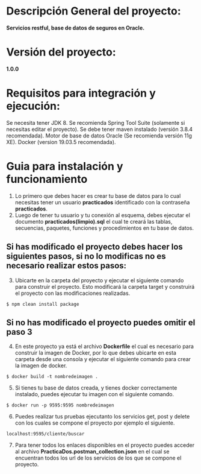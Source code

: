 # Descripción General del proyecto: 
**Servicios restful, base de datos de seguros en Oracle.**

# Versión del proyecto:
**1.0.0**

# Requisitos para integración y ejecución:
Se necesita tener JDK 8.
Se recomienda Spring Tool Suite (solamente si necesitas editar el proyecto).
Se debe tener maven instalado (versión 3.8.4 recomendada).
Motor de base de datos Oracle (Se recomienda versión 11g XE).
Docker (version 19.03.5 recomendada).

# Guia para instalación y funcionamiento

1. Lo primero que debes hacer es crear tu base de datos para lo cual necesitas tener un usuario **practicados** identificado con la contraseña **practicados**.
2. Luego de tener tu usuario y tu conexión al esquema, debes ejecutar el documento **practicados(limpio).sql** el cual te creará las tablas, secuencias, paquetes, funciones y procedimientos en tu base de datos.

## Si has modificado el proyecto debes hacer los siguientes pasos, si no lo modificas no es necesario realizar estos pasos:

3. Ubicarte en la carpeta del proyecto y ejecutar el siguiente comando para construir el proyecto. Esto modificará la carpeta target y construirá el proyecto con las modificaciones realizadas.

`$ npm clean install package`

## Si no has modificado el proyecto puedes omitir el paso 3

4. En este proyecto ya está el archivo **Dockerfile** el cual es necesario para construir la imagen de Docker, por lo que debes ubicarte en esta carpeta desde una consola y ejecutar el siguiente comando para crear la imagen de docker.

`$ docker build -t nombredeimagen .`

5. Si tienes tu base de datos creada, y tienes docker correctamente instalado, puedes ejecutar tu imagen con el siguiente comando.

`$ docker run -p 9595:9595 nombredeimagen`

6. Puedes realizar tus pruebas ejecutanto los servicios get, post y delete con los cuales se compone el proyecto por ejemplo el siguiente.

`localhost:9595/cliente/buscar`

7. Para tener todos los enlaces disponibles en el proyecto puedes acceder al archivo **PracticaDos.postman_collection.json** en el cual se encuentran todos los url de los servicios de los que se compone el proyecto.